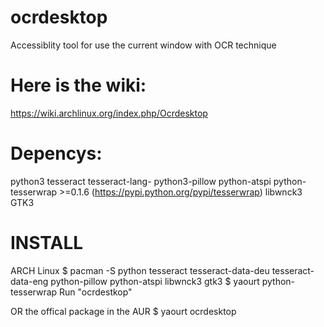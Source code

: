 # ocrdesktop
Accessiblity tool for use the current window with OCR technique 

# Here is the wiki:
https://wiki.archlinux.org/index.php/Ocrdesktop

# Depencys:
python3
tesseract
tesseract-lang-<yourLanguageCode>
python3-pillow
python-atspi
python-tesserwrap >=0.1.6 (https://pypi.python.org/pypi/tesserwrap)
libwnck3
GTK3

# INSTALL 
ARCH Linux
$ pacman -S python tesseract tesseract-data-deu tesseract-data-eng python-pillow python-atspi libwnck3 gtk3
$ yaourt python-tesserwrap
Run "ocrdestkop"

OR the offical package in the AUR
$ yaourt ocrdesktop
